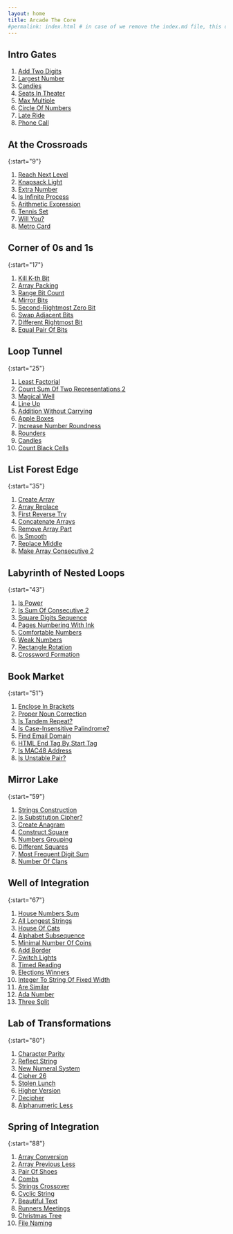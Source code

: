 ```yaml
---
layout: home
title: Arcade The Core
#permalink: index.html # in case of we remove the index.md file, this doc will be the index page
---
```


## Intro Gates

1. [Add Two Digits](1_addTwoDigits/README.html)
1. [Largest Number](2_largestNumber/README.html)
1. [Candies](3_candies/README.html)
1. [Seats In Theater](4_seatsInTheater/README.html)
1. [Max Multiple](5_maxMultiple/README.html)
1. [Circle Of Numbers](6_circleOfNumbers/README.html)
1. [Late Ride](7_lateRide/README.html)
1. [Phone Call](8_phoneCall/README.html)

## At the Crossroads

{:start="9"}

1. [Reach Next Level](9_reachNextLevel/README.html)
1. [Knapsack Light](10_knapsackLight/README.html)
1. [Extra Number](11_extraNumber/README.html)
1. [Is Infinite Process](12_isInfiniteProcess/README.html)
1. [Arithmetic Expression](13_arithmeticExpression/README.html)
1. [Tennis Set](14_tennisSet/README.html)
1. [Will You?](15_willYou/README.html)
1. [Metro Card](16_metroCard/README.html)

## Corner of 0s and 1s

{:start="17"}

1. [Kill K-th Bit](17_killKthBit/README.html)
1. [Array Packing](18_arrayPacking/README.html)
1. [Range Bit Count](19_rangeBitCount/README.html)
1. [Mirror Bits](20_mirrorBits/README.html)
1. [Second-Rightmost Zero Bit](21_secondRightmostZeroBit/README.html)
1. [Swap Adjacent Bits](22_swapAdjacentBits/README.html)
1. [Different Rightmost Bit](23_differentRightmostBit/README.html)
1. [Equal Pair Of Bits](24_equalPairOfBits/README.html)

## Loop Tunnel

{:start="25"}

1. [Least Factorial](25_leastFactorial/README.html)
1. [Count Sum Of Two Representations 2](26_countSumOfTwoRepresentations2/README.html)
1. [Magical Well](27_magicalWell/README.html)
1. [Line Up](28_lineUp/README.html)
1. [Addition Without Carrying](29_additionWithoutCarrying/README.html)
1. [Apple Boxes](30_appleBoxes/README.html)
1. [Increase Number Roundness](31_increaseNumberRoundness/README.html)
1. [Rounders](32_rounders/README.html)
1. [Candles](33_candles/README.html)
1. [Count Black Cells](34_countBlackCells/README.html)

## List Forest Edge

{:start="35"}

1. [Create Array](35_createArray/README.html)
1. [Array Replace](36_arrayReplace/README.html)
1. [First Reverse Try](37_firstReverseTry/README.html)
1. [Concatenate Arrays](38_concatenateArrays/README.html)
1. [Remove Array Part](39_removeArrayPart/README.html)
1. [Is Smooth](40_isSmooth/README.html)
1. [Replace Middle](41_replaceMiddle/README.html)
1. [Make Array Consecutive 2](42_makeArrayConsecutive2/README.html)

## Labyrinth of Nested Loops

{:start="43"}

1. [Is Power](43_isPower/README.html)
1. [Is Sum Of Consecutive 2](44_isSumOfConsecutive2/README.html)
1. [Square Digits Sequence](45_squareDigitsSequence/README.html)
1. [Pages Numbering With Ink](46_pagesNumberingWithInk/README.html)
1. [Comfortable Numbers](47_comfortableNumbers/README.html)
1. [Weak Numbers](48_weakNumbers/README.html)
1. [Rectangle Rotation](49_rectangleRotation/README.html)
1. [Crossword Formation](50_crosswordFormation/README.html)

## Book Market

{:start="51"}

1. [Enclose In Brackets](51_encloseInBrackets/README.html)
1. [Proper Noun Correction](52_properNounCorrection/README.html)
1. [Is Tandem Repeat?](53_isTandemRepeat/README.html)
1. [Is Case-Insensitive Palindrome?](54_isCaseInsensitivePalindrome/README.html)
1. [Find Email Domain](55_findEmailDomain/README.html)
1. [HTML End Tag By Start Tag](56_htmlEndTagByStartTag/README.html)
1. [Is MAC48 Address](57_isMAC48Address/README.html)
1. [Is Unstable Pair?](58_isUnstablePair/README.html)

## Mirror Lake

{:start="59"}

1. [Strings Construction](59_stringsConstruction/README.html)
1. [Is Substitution Cipher?](60_isSubstitutionCipher/README.html)
1. [Create Anagram](61_createAnagram/README.html)
1. [Construct Square](62_constructSquare/README.html)
1. [Numbers Grouping](63_numbersGrouping/README.html)
1. [Different Squares](64_differentSquares/README.html)
1. [Most Frequent Digit Sum](65_mostFrequentDigitSum/README.html)
1. [Number Of Clans](66_numberOfClans/README.html)

## Well of Integration

{:start="67"}

1. [House Numbers Sum](67_houseNumbersSum/README.html)
1. [All Longest Strings](68_allLongestStrings/README.html)
1. [House Of Cats](69_houseOfCats/README.html)
1. [Alphabet Subsequence](70_alphabetSubsequence/README.html)
1. [Minimal Number Of Coins](71_minimalNumberOfCoins/README.html)
1. [Add Border](72_addBorder/README.html)
1. [Switch Lights](73_switchLights/README.html)
1. [Timed Reading](74_timedReading/README.html)
1. [Elections Winners](75_electionsWinners/README.html)
1. [Integer To String Of Fixed Width](76_integerToStringOfFixedWidth/README.html)
1. [Are Similar](77_areSimilar/README.html)
1. [Ada Number](78_adaNumber/README.html)
1. [Three Split](79_threeSplit/README.html)

## Lab of Transformations

{:start="80"}

1. [Character Parity](80_characterParity/README.html)
1. [Reflect String](81_reflectString/README.html)
1. [New Numeral System](82_newNumeralSystem/README.html)
1. [Cipher 26](83_cipher26/README.html)
1. [Stolen Lunch](84_stolenLunch/README.html)
1. [Higher Version](85_higherVersion/README.html)
1. [Decipher](86_decipher/README.html)
1. [Alphanumeric Less](87_alphanumericLess/README.html)

## Spring of Integration

{:start="88"}

1. [Array Conversion](88_arrayConversion/README.html)
1. [Array Previous Less](89_arrayPreviousLess/README.html)
1. [Pair Of Shoes](90_pairOfShoes/README.html)
1. [Combs](91_combs/README.html)
1. [Strings Crossover](92_stringsCrossover/README.html)
1. [Cyclic String](93_cyclicString/README.html)
1. [Beautiful Text](94_beautifulText/README.html)
1. [Runners Meetings](95_runnersMeetings/README.html)
1. [Christmas Tree](96_christmasTree/README.html)
1. [File Naming](97_fileNaming/README.html)
